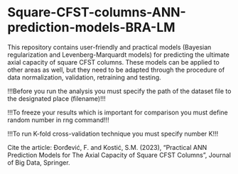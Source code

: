 # Square-CFST-columns-ANN-prediction-models-BRA-LM
This repository contains user-friendly and practical models (Bayesian regularization and Levenberg-Marquardt models) for predicting the ultimate axial capacity of square CFST columns. These models can be applied to other areas as well, but they need to be adapted through the procedure of data normalization, validation, retraining and testing.

!!!Before you run the analysis you must specify the path of the dataset file to the designated place (filename)!!!

!!!To freeze your results which is important for comparison you must define random number in rng command!!!

!!!To run K-fold cross-validation technique you must specify number K!!!

Cite the article: Đorđević, F. and Kostić, S.M. (2023), “Practical ANN Prediction Models for The Axial Capacity of Square CFST Columns”, Journal of Big Data, Springer.
